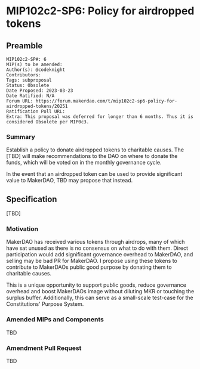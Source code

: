 # MIP102c2-SP6: Policy for airdropped tokens

## Preamble

```
MIP102c2-SP#: 6
MIP(s) to be amended:
Author(s): @codeknight
Contributors:
Tags: subproposal
Status: Obsolete
Date Proposed: 2023-03-23
Date Ratified: N/A
Forum URL: https://forum.makerdao.com/t/mip102c2-sp6-policy-for-airdropped-tokens/20251
Ratification Poll URL:
Extra: This proposal was deferred for longer than 6 months. Thus it is considered Obsolete per MIP0c3.
```

### Summary

Establish a policy to donate airdropped tokens to charitable causes. The [TBD] will make recommendations to the DAO on where to donate the funds, which will be voted on in the monthly governance cycle.

In the event that an airdropped token can be used to provide significant value to MakerDAO, TBD may propose that instead.

## Specification

[TBD]

### Motivation

MakerDAO has received various tokens through airdrops, many of which have sat unused as there is no consensus on what to do with them. Direct participation would add significant governance overhead to MakerDAO, and selling may be bad PR for MakerDAO. I propose using these tokens to contribute to MakerDAOs public good purpose by donating them to charitable causes.

This is a unique opportunity to support public goods, reduce governance overhead and boost MakerDAOs image without diluting MKR or touching the surplus buffer. Additionally, this can serve as a small-scale test-case for the Constitutions' Purpose System.

### Amended MIPs and Components

TBD

### Amendment Pull Request

TBD
